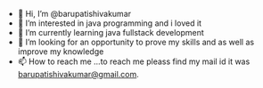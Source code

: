 - 👋 Hi, I’m @barupatishivakumar
- 👀 I’m interested in java programming and i loved it 
- 🌱 I’m currently learning java fullstack development
- 💞️ I’m looking for an opportunity to prove my skills and as well as improve my knowledge
- 📫 How to reach me ...to reach me pleass find my mail id it was barupatishivakumar@gmail.com.

